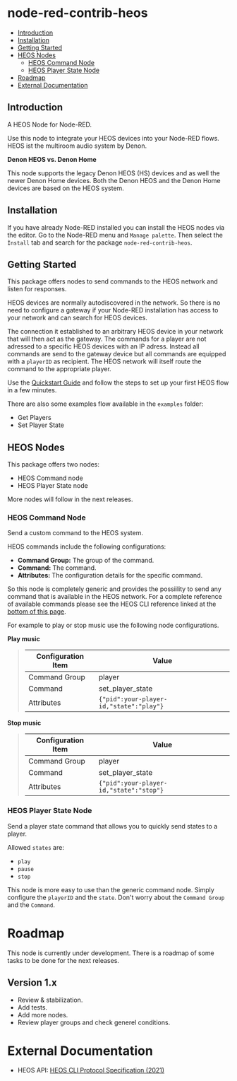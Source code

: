 # node-red-contrib-heos

* [Introduction](#introduction)
* [Installation](#installation)
* [Getting Started](#getting-started)
* [HEOS Nodes](#heos-nodes)
    * [HEOS Command Node](#heos-command-node)
    * [HEOS Player State Node](#heos-player-state-node)
* [Roadmap](#roadmap)
* [External Documentation](#external-documentation)

## Introduction

A HEOS Node for Node-RED.

Use this node to integrate your HEOS devices into your Node-RED flows. HEOS ist the multiroom audio system by Denon.

**Denon HEOS vs. Denon Home**

This node supports the legacy Denon HEOS (HS) devices and as well the newer Denon Home devices. Both the Denon HEOS and the Denon Home devices are based on the HEOS system.

## Installation

If you have already Node-RED installed you can install the HEOS nodes via the editor. Go to the Node-RED menu and `Manage palette`. Then select the `Ìnstall` tab and search for the package `node-red-contrib-heos`.

## Getting Started

This package offers nodes to send commands to the HEOS network and listen for responses.

HEOS devices are normally autodiscovered in the network. So there is no need to configure a gateway if your Node-RED installation has access to your network and can search for HEOS devices.

The connection it established to an arbitrary HEOS device in your network that will then act as the gateway. The commands for a player are not adressed to a specific HEOS devices with an IP adress. Instead all commands are send to the gateway device but all commands are equipped with a `playerID` as recipient. The HEOS network will itself route the command to the appropriate player.

Use the [Quickstart Guide](documentation/Quickstart.md) and follow the steps to set up your first HEOS flow in a few minutes.

There are also some examples flow available in the `examples` folder:

* Get Players
* Set Player State

## HEOS Nodes

This package offers two nodes:
* HEOS Command node
* HEOS Player State node

More nodes will follow in the next releases.

### HEOS Command Node

Send a custom command to the HEOS system.

HEOS commands include the following configurations:
* **Command Group:** The group of the command.
* **Command:** The command.
* **Attributes:** The configuration details for the specific command.

So this node is completely generic and provides the possiility to send any command that is available in the HEOS network. For a complete reference of available commands please see the HEOS CLI reference linked at the [bottom of this page](#external-documentation).

For example to play or stop music use the following node configurations.

**Play music**

>
>| Configuration Item| Value |
>| --- | ----------- |
>| Command Group | player |
>| Command | set_player_state |
>| Attributes | `{"pid":your-player-id,"state":"play"}` |

**Stop music**

>| Configuration Item| Value |
>| --- | ----------- |
>| Command Group | player |
>| Command | set_player_state |
>| Attributes | `{"pid":your-player-id,"state":"stop"}` |

### HEOS Player State Node

Send a player state command that allows you to quickly send states to a player.

Allowed `states` are:
* `play`
* `pause`
* `stop`

This node is more easy to use than the generic command node. Simply configure the `playerID` and the `state`. Don't worry about the `Command Group` and the `Command`.

# Roadmap

This node is currently under development.
There is a roadmap of some tasks to be done for the next releases.

## Version 1.x

* Review & stabilization.
* Add tests.
* Add more nodes.
* Review player groups and check generel conditions. 

# External Documentation

* HEOS API: [HEOS CLI Protocol Specification (2021)](https://rn.dmglobal.com/euheos/HEOS_CLI_ProtocolSpecification_2021.pdf)

